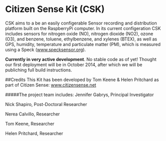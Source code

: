 Citizen Sense Kit (CSK)
======================
CSK aims to a be an easily configerable Sensor recording and distribution platform built on the RaspberryPi computer. In its current configeration CSK includes sensors for nitrogen oxide (NO), nitrogen dioxide (NO2), ozone (O3), and benzene, toluene, ethylbenzene, and xylenes (BTEX), as well as GPS, humidity, temperature and particulate matter (PM), which is measured using a Speck (www.specksensor.org).


**Currently in very active development**. No stable code as of yet! Thought our first deployment will be in October 2014, after which we will be publiching full build instructions.


##Credits
This Kit has been developed by Tom Keene & Helen Pritchard as part of Citizen Sense: www.citizensense.net

#####The project team includes:
Jennifer Gabrys, Principal Investigator

Nick Shapiro, Post-Doctoral Researcher

Nerea Calvillo, Researcher

Tom Keene, Researcher

Helen Pritchard, Researcher

